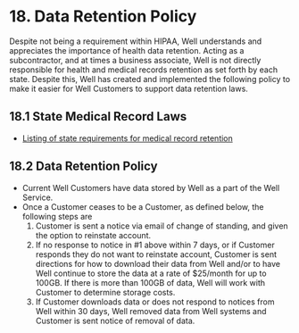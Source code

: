 # 18. Data Retention Policy

Despite not being a requirement within HIPAA, Well understands and appreciates the importance of health data retention. Acting as a subcontractor, and at times a business associate, Well is not directly responsible for health and medical records retention as set forth by each state. Despite this, Well has created and implemented the following policy to make it easier for Well Customers to support data retention laws.

## 18.1 State Medical Record Laws

* [Listing of state requirements for medical record retention](http://www.healthit.gov/sites/default/files/appa7-1.pdf)

## 18.2 Data Retention Policy

* Current Well Customers have data stored by Well as a part of the Well Service.
* Once a Customer ceases to be a Customer, as defined below, the following steps are
  1. Customer is sent a notice via email of change of standing, and given the option to reinstate account.
  2. If no response to notice in #1 above within 7 days, or if Customer responds they do not want to reinstate account, Customer is sent directions for how to download their data from Well and/or to have Well continue to store the data at a rate of $25/month for up to 100GB. If there is more than 100GB of data, Well will work with Customer to determine storage costs.
  3. If Customer downloads data or does not respond to notices from Well within 30 days, Well removed data from Well systems and Customer is sent notice of removal of data.
